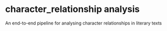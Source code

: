 # character_relationship analysis
An end-to-end pipeline for analysing character relationships in literary texts
